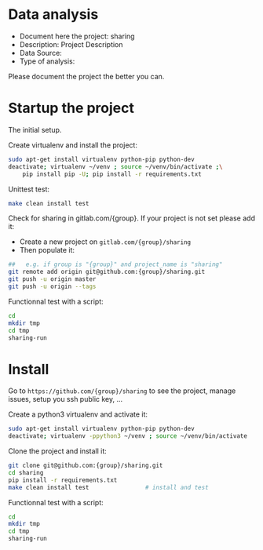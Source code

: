 # Data analysis
- Document here the project: sharing
- Description: Project Description
- Data Source:
- Type of analysis:

Please document the project the better you can.

# Startup the project

The initial setup.

Create virtualenv and install the project:
```bash
sudo apt-get install virtualenv python-pip python-dev
deactivate; virtualenv ~/venv ; source ~/venv/bin/activate ;\
    pip install pip -U; pip install -r requirements.txt
```

Unittest test:
```bash
make clean install test
```

Check for sharing in gitlab.com/{group}.
If your project is not set please add it:

- Create a new project on `gitlab.com/{group}/sharing`
- Then populate it:

```bash
##   e.g. if group is "{group}" and project_name is "sharing"
git remote add origin git@github.com:{group}/sharing.git
git push -u origin master
git push -u origin --tags
```

Functionnal test with a script:

```bash
cd
mkdir tmp
cd tmp
sharing-run
```

# Install

Go to `https://github.com/{group}/sharing` to see the project, manage issues,
setup you ssh public key, ...

Create a python3 virtualenv and activate it:

```bash
sudo apt-get install virtualenv python-pip python-dev
deactivate; virtualenv -ppython3 ~/venv ; source ~/venv/bin/activate
```

Clone the project and install it:

```bash
git clone git@github.com:{group}/sharing.git
cd sharing
pip install -r requirements.txt
make clean install test                # install and test
```
Functionnal test with a script:

```bash
cd
mkdir tmp
cd tmp
sharing-run
```
